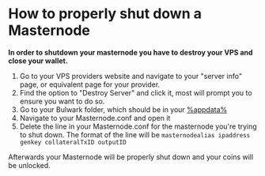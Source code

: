 # How to properly shut down a Masternode

**In order to shutdown your masternode you have to destroy your VPS and close your wallet.**

1. Go to your VPS providers website and navigate to your "server info" page, or equivalent page for your provider.
2. Find the option to "Destroy Server" and click it, most will prompt you to ensure you want to do so.
3. Go to your Bulwark folder, which should be in your [%appdata%](https://kb.bulwarkcrypto.com/Guides/AppData-Guide/)
4. Navigate to your Masternode.conf and open it
5. Delete the line in your Masternode.conf for the masternode you're trying to shut down. The format of the line will be `masternodealias ipaddress genkey collateralTxID outputID`

Afterwards your Masternode will be properly shut down and your coins will be unlocked.

